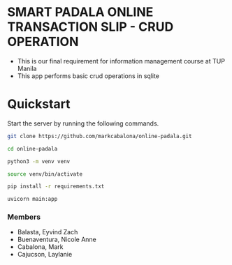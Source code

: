 # SMART PADALA ONLINE TRANSACTION SLIP - CRUD OPERATION
- This is our final requirement for information management course at TUP Manila
- This app performs basic crud operations in sqlite

# Quickstart
Start the server by running the following commands.

```bash
git clone https://github.com/markcabalona/online-padala.git
```
```bash
cd online-padala
```
```bash
python3 -m venv venv
```
```bash
source venv/bin/activate
```
```bash
pip install -r requirements.txt
```
```bash
uvicorn main:app
```

### Members
- Balasta, Eyvind Zach
- Buenaventura, Nicole Anne
- Cabalona, Mark
- Cajucson, Laylanie
